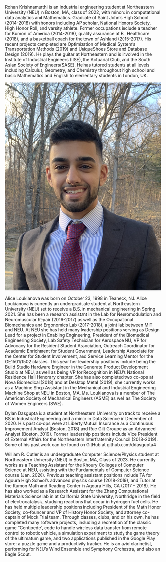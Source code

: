 
Rohan Krishnamurthi is an industrial engineering student at Northeastern University (NEU) in Boston, MA, class of 2022, with minors
in computational data analytics and Mathematics. Graduate of Saint John’s High School (2014-2018) with honors including AP scholar, 
National Honors Society, High Honor Roll, and varsity athlete. Former occupations include a teacher for Kumon of America (2014-2018), 
quality assurance at BL Healthcare (2018), and a basketball coach for the town of Ashland (2015-2017). His recent projects completed 
are Optimization of Medical System’s Transportation Methods (2019) and UniqueShoes Store and Database Design (2019). He plays the 
guitar at Northeastern and is involved in the Institute of Industrial Engineers (IISE), the Actuarial Club, and the South Asian Society 
of Engineers(SASE). He has tutored students at all levels including Calculus, Geometry, and Chemistry throughout high school and basic
Mathematics and English to elementary students in London, UK. 

![](Images/IMG_8209%20(1).jpg)



Alice Loukianova was born on October 23, 1998 in Teaneck, NJ.  Alice Loukianova is currently an undergraduate student at Northeastern University (NEU) set to receive a B.S. in mechanical engineering in Spring 2021. She has been a research assistant in the Lab for Neuromodulation and Neuromuscular Repair (2016-2017) as well as the Occupational Biomechanics and Ergonomics Lab (2017-2018), a joint lab between MIT and NEU. At NEU she has held many leadership positions serving as Design Lead for a project in Enabling Engineering, President of the Biomedical Engineering Society, Lab Safety Technician for Aerospace NU, VP for Advocacy for the Resident Student Association, Outreach Coordinator for Academic Enrichment for Student Government, Leadership Associate for the Center for Student Involvement, and Service Learning Mentor for the GE1501/1502 classes. This year her leadership positions include being the Build Studio Hardware Engineer in the Generate Product Development Studio at NEU, as well as being VP for Recognition in NEU’s National Residence Hall Honorary chapter. She has also completed two co-ops at Nova Biomedical (2018) and at Desktop Metal (2019), she currently works as a Machine Shop Assistant in the Mechanical and Industrial Engineering Machine Shop at NEU in Boston, MA. Ms. Loukianova is a member of The American Society of Mechanical Engineers (ASME) as well as The Society of Women Engineers (SWE). 



Dylan Dasgupta is a student at Northeastern University on track to receive a BS in Industrial Engineering and a minor in Data Science in December of 2020. His past co-ops were at Liberty Mutual Insurance as a Continuous Improvement Analyst (Boston, 2018) and Rue Gilt Groupe as an Advanced Analyst (Boston, 2019). Former leadership positions include Vice President of External Affairs for the Northeastern Interfraternity Council (2018-2019). Some of his past work can be found on GitHub at github.com/ddasgupta4



William R. Cutler is an undergraduate Computer Science/Physics student at Northeastern University (NEU) in Boston, MA, Class of 2023. He currently works as a Teaching Assistant for the Khoury Colleges of Computer Science at NEU, assisting with the Fundamentals of Computer Science course (Jan. 2020). Previous teaching assistant positions include TA for Agoura High School’s advanced physics course (2018-2019), and Tutor at the Kumon Math and Reading Center in Agoura Hills, CA (2017 – 2018). He has also worked as a Research Assistant for the Zhang Computational Materials Science lab in at California State University, Northridge in the field of electrocatalysis, studying reactions that occur in hydrogen fuel cells. He has held multiple leadership positions including President of the Math Honor Society, co-founder and VP of History Honor Society, and attorney co-captain of Mock Trial team. Through classes, clubs, and on his own, he has completed many software projects, including a recreation of the classic game “Centipede”, code to handle wireless data transfer from remote control to robotic vehicle, a simulation experiment to study the game theory of the ultimatum game, and two applications published in the Google Play store: a puzzle game and a productivity tracker. He is an avid clarinetist, performing for NEU’s Wind Ensemble and Symphony Orchestra, and also an Eagle Scout. 

